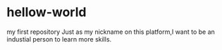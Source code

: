 # hellow-world
my first repository
Just as my nickname on this platform,I want to be an industial person to learn more skills.

